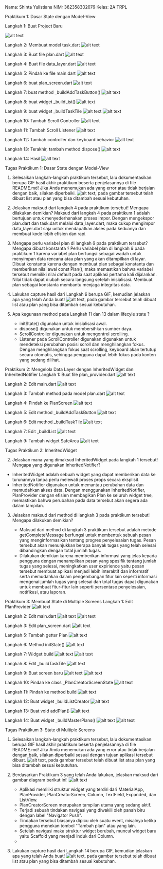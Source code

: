 Nama: Shinta Yulistiana
NIM: 362358302076
Kelas: 2A TRPL

Praktikum 1: Dasar State dengan Model-View

Langkah 1: Buat Project Baru

![alt text](image.png)

Langkah 2: Membuat model task.dart
![alt text](image-1.png)

Langkah 3: Buat file plan.dart
![alt text](image-2.png)

Langkah 4: Buat file data_layer.dart
![alt text](image-3.png)

Langkah 5: Pindah ke file main.dart
![alt text](image-5.png)

Langkah 6: buat plan_screen.dart
![alt text](image-6.png)

Langkah 7: buat method \_buildAddTaskButton()
![alt text](image-7.png)

Langkah 8: buat widget \_buildList()
![alt text](image-8.png)

Langkah 9: buat widget \_buildTaskTile
![alt text](image-9.png)
![alt text](image-4.png)

Langkah 10: Tambah Scroll Controller
![alt text](image-10.png)

Langkah 11: Tambah Scroll Listener
![alt text](image-11.png)

Langkah 12: Tambah controller dan keyboard behavior
![alt text](image-12.png)

Langkah 13: Terakhir, tambah method dispose()
![alt text](image-13.png)

Langkah 14: Hasil
![alt text](image-14.png)

Tugas Praktikum 1: Dasar State dengan Model-View

1. Selesaikan langkah-langkah praktikum tersebut, lalu dokumentasikan berupa GIF hasil akhir praktikum beserta penjelasannya di file README.md! Jika Anda menemukan ada yang error atau tidak berjalan dengan baik, silakan diperbaiki.
   ![alt text](master_plan.gif), pada gambar tersebut telah dibuat list atau plan yang bisa ditambah sesuai kebutuhan.

2. Jelaskan maksud dari langkah 4 pada praktikum tersebut! Mengapa dilakukan demikian?
   Maksud dari langkah 4 pada praktikum 1 adalah bertujuan untuk menyederhanakan proses impor. Dengan mengekspor plan.dart dan task.dart melalui data_layer.dart, maka cukup mengimpor data_layer.dart saja untuk mendapatkan akses pada keduanya dan membuat kode lebih efisien dan rapi.

3. Mengapa perlu variabel plan di langkah 6 pada praktikum tersebut? Mengapa dibuat konstanta ?
   Perlu variabel plan di langkah 6 pada praktikum 1 karena variabel plan berfungsi sebagai wadah untuk menyimpan data rencana atau plan yang akan ditampilkan di layar.
   Dibuat konstanta karena dengan membuat plan sebagai konstanta dan memberikan nilai awal const Plan(), maka memastikan bahwa variabel tersebut memiliki nilai default
   pada saat aplikasi pertama kali dijalankan. Nilai tidak dapat diubah secara langsung setelah inisialisasi. Membuat plan sebagai konstanta membantu menjaga integritas data.

4. Lakukan capture hasil dari Langkah 9 berupa GIF, kemudian jelaskan apa yang telah Anda buat!
   ![alt text](master_plan.gif), pada gambar tersebut telah dibuat list atau plan yang bisa ditambah sesuai kebutuhan.

5. Apa kegunaan method pada Langkah 11 dan 13 dalam lifecyle state ?
   - initState() digunakan untuk inisialisasi awal.
   - dispose() digunakan untuk membersihkan sumber daya.
   - ScrollController digunakan untuk mengontrol scrolling.
   - Listener pada ScrollController digunakan digunakan untuk mendeteksi perubahan posisi scroll dan menghilangkan fokus.
     Dengan menghilangkan fokus saat scrolling, keyboard akan tertutup secara otomatis, sehingga pengguna dapat lebih fokus pada konten yang sedang dilihat.

Praktikum 2: Mengelola Data Layer dengan InheritedWidget dan InheritedNotifier
Langkah 1: Buat file plan_provider.dart
![alt text](image-15.png)

Langkah 2: Edit main.dart
![alt text](image-17.png)

Langkah 3: Tambah method pada model plan.dart
![alt text](image-16.png)

Langkah 4: Pindah ke PlanScreen
![alt text](image-18.png)

Langkah 5: Edit method \_buildAddTaskButton
![alt text](image-19.png)

Langkah 6: Edit method \_buildTaskTile
![alt text](image-20.png)

Langkah 7: Edit \_buildList
![alt text](image-21.png)

Langkah 9: Tambah widget SafeArea
![alt text](image-22.png)

Tugas Praktikum 2: InheritedWidget

2. Jelaskan mana yang dimaksud InheritedWidget pada langkah 1 tersebut! Mengapa yang digunakan InheritedNotifier?

- InheritedWidget adalah sebuah widget yang dapat memberikan data ke turunannya tanpa perlu melewati proses props secara eksplisit.
- InheritedNotifier digunakan untuk memantau perubahan data dan memudahkan akses data.
  Dengan menggunakan InheritedNotifier, PlanProvider dengan efisien membagikan Plan ke seluruh widget tree, memastikan bahwa perubahan pada data tersebut akan segera ada dalam tampilan.

3. Jelaskan maksud dari method di langkah 3 pada praktikum tersebut! Mengapa dilakukan demikian?

   - Maksud dari method di langkah 3 praktikum tersebut adalah metode getCompleteMessage berfungsi untuk membentuk sebuah pesan yang menginformasikan tentang progres penyelesaian tugas.
     Pesan tersebut akan menunjukkan berapa banyak tugas yang telah selesai dibandingkan dengan total jumlah tugas.
   - Dilakukan demikian karena memberikan informasi yang jelas kepada pengguna dengan menampilkan pesan yang spesifik tentang jumlah tugas yang selesai, meningkatkan user expirience yaitu
     pesan tersebut membuat aplikasi menjadi lebih interaktif dan informatif serta memudahkan dalam pengembangan fitur lain seperti informasi mengenai jumlah tugas yang selesai dan total
     tugas dapat digunakan untuk membuat fitur-fitur lain seperti persentase penyelesaian, notifikasi, atau laporan.

Praktikum 3: Membuat State di Multiple Screens
Langkah 1: Edit PlanProvider
![alt text](image-23.png)

Langkah 2: Edit main.dart
![alt text](image-24.png)
![alt text](image-25.png)

Langkah 3: Edit plan_screen.dart
![alt text](image-26.png)

Langkah 5: Tambah getter Plan
![alt text](image-27.png)

Langkah 6: Method initState()
![alt text](image-28.png)

Langkah 7: Widget build
![alt text](image-29.png)
![alt text](image-30.png)

Langkah 8: Edit \_buildTaskTile
![alt text](image-31.png)

Langkah 9: Buat screen baru
![alt text](image-32.png)
![alt text](image-33.png)

Langkah 10: Pindah ke class \_PlanCreatorScreenState
![alt text](image-34.png)

Langkah 11: Pindah ke method build
![alt text](image-35.png)

Langkah 12: Buat widget \_buildListCreator
![alt text](image-36.png)

Langkah 13: Buat void addPlan()
![alt text](image-37.png)

Langkah 14: Buat widget \_buildMasterPlans()
![alt text](image-38.png)
![alt text](image-39.png)

Tugas Praktikum 3: State di Multiple Screens

1. Selesaikan langkah-langkah praktikum tersebut, lalu dokumentasikan berupa GIF hasil akhir praktikum beserta penjelasannya di file README.md! Jika Anda menemukan ada yang error atau tidak berjalan dengan baik, silakan diperbaiki sesuai dengan tujuan aplikasi tersebut dibuat.
   ![alt text](master_plan2.gif), pada gambar tersebut telah dibuat list atau plan yang bisa ditambah sesuai kebutuhan.

2. Berdasarkan Praktikum 3 yang telah Anda lakukan, jelaskan maksud dari gambar diagram berikut ini!
   ![alt text](image-40.png)

   - Aplikasi memiliki struktur widget yang terdiri dari MaterialApp, PlanProvider, PlanCreatorScreen, Column, TextField, Expanded, dan ListView.
   - PlanCreatorScreen merupakan tampilan utama yang sedang aktif.
   - Terjadi sebuah tindakan navigasi yang diwakili oleh panah biru dengan label "Navigator Push".
   - Tindakan tersebut biasanya dipicu oleh suatu event, misalnya ketika pengguna menekan tombol "Tambah plan" atau yang lain.
   - Setelah navigasi maka struktur widget berubah, muncul widget baru yaitu Scaffold yang menjadi induk dari Column.
   - 

3. Lakukan capture hasil dari Langkah 14 berupa GIF, kemudian jelaskan apa yang telah Anda buat!
   ![alt text](master_plan2.gif), pada gambar tersebut telah dibuat list atau plan yang bisa ditambah sesuai kebutuhan.
